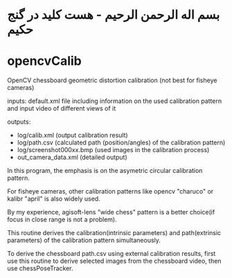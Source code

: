 # بسم اله الرحمن الرحیم - هست کلید در گنج حکیم

# opencvCalib
OpenCV chessboard geometric distortion calibration (not best for fisheye cameras)

inputs: default.xml file including information on the used calibration pattern and input video of different views of it

outputs: 
* log/calib.xml (output calibration result)
* log/path.csv (calculated path (position/angles) of the calibration pattern)
* log/screenshot000xx.bmp (used images in the calibration process)
* out_camera_data.xml (detailed output)

In this program, the emphasis is on the asymetric circular calibration pattern.

For fisheye cameras, other calibration patterns like opencv "charuco" or kalibr "april" is also widely used.

By my experience, agisoft-lens "wide chess" pattern is a better choice(if focus in close range is not a problem).

This routine derives the calibration(intrinsic parameters) and path(extrinsic parameters) of the calibration pattern simultaneously.

To derive the chessboard path.csv using external calibration results, first use this routine to derive selected images from the chessboard video, then use chessPoseTracker.


